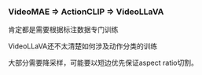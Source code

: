 ### VideoMAE => ActionCLIP => VideoLLaVA

肯定都是需要根据标注数据专门训练

VideoLLaVA还不太清楚如何涉及动作分类的训练

大部分需要降采样，可能要以短边优先保证aspect ratio切割。